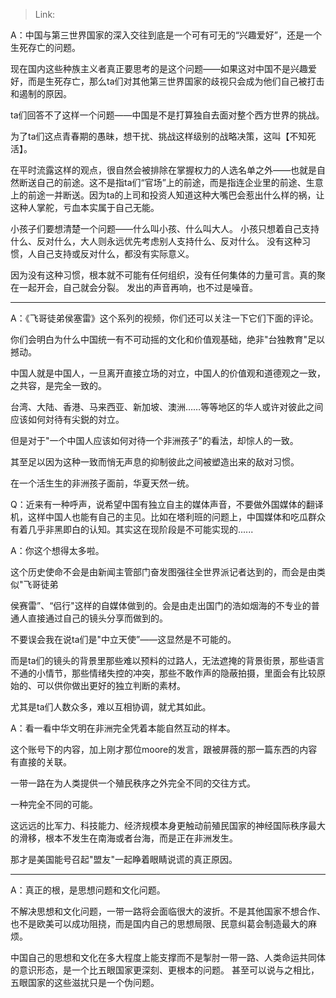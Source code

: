 > Link: 

A：中国与第三世界国家的深入交往到底是一个可有可无的“兴趣爱好”，还是一个生死存亡的问题。

现在国内这些种族主义者真正要思考的是这个问题——如果这对中国不是兴趣爱好，而是生死存亡，那么ta们对其他第三世界国家的歧视只会成为他们自己被打击和遏制的原因。

ta们回答不了这样一个问题——中国是不是打算独自去面对整个西方世界的挑战。

为了ta们这点青春期的愚昧，想干扰、挑战这样级别的战略决策，这叫【不知死活】。 

在平时流露这样的观点，很自然会被排除在掌握权力的人选名单之外——也就是自然断送自己的前途。这不是指ta们“官场”上的前途，而是指连企业里的前途、生意上的前途一并断送。因为ta的上司和投资人知道这种大嘴巴会惹出什么样的祸，让这种人掌舵，亏血本实属于自己无能。 

小孩子们要想清楚一个问题——什么叫小孩、什么叫大人。 小孩只想着自己支持什么、反对什么，大人则永远优先考虑别人支持什么、反对什么。 没有这种习惯，人自己支持或反对什么，都没有实际意义。

因为没有这种习惯，根本就不可能有任何组织，没有任何集体的力量可言。真的聚在一起开会，自己就会分裂。 发出的声音再响，也不过是噪音。

---

A：《飞哥徒弟侯塞雷》这个系列的视频，你们还可以关注一下它们下面的评论。

你们会明白为什么中国统一有不可动摇的文化和价值观基础，绝非"台独教育"足以撼动。

中国人就是中国人，一旦离开直接立场的对立，中国人的价值观和道德观之一致，之共容，是完全一致的。

台湾、大陆、香港、马来西亚、新加坡、澳洲……等等地区的华人或许对彼此之间应该如何対待有尖鋭的対立。

但是对于"一个中国人应该如何对待一个非洲孩子”的看法，却悰人的一致。

其至足以因为这种一致而悄无声息的抑制彼此之间被塑造出来的敌对习惯。

在一个活生生的非洲孩子面前，华夏天然一统。

Q：近来有一种呼声，说希望中国有独立自主的媒体声音，不要做外国媒体的翻译机，这样中国人也能有自己的主见。比如在塔利班的问题上，中国媒体和吃瓜群众有着几乎非黑即白的认知。其实这在现阶段是不可能实现的......

A：你这个想得太多啦。

这个历史使命不会是由新闻主管部门奋发图强往全世界派记者达到的，而会是由类似"飞哥徒弟

侯赛雷”、“侣行"这样的自媒体做到的。会是由走出国门的浩如烟海的不专业的普通人直接通过自己的镜头分享而做到的。

不要误会我在说ta们是"中立天使”——这显然是不可能的。

而是ta们的镜头的背景里那些难以预料的过路人，无法遮掩的背景街景，那些语言不通的小情节，那些情绪失控的冲突，那些不敢作声的隐蔽拍摄，里面会有比较原始的、可以供你做出更好的独立判断的素材。

尤其是ta们人数众多，难以互相协调，就尤其如此。

A：看一看中华文明在非洲完全凭着本能自然互动的样本。

这个账号下的内容，加上刚才那位moore的发言，跟被屏薇的那一篇东西的内容有直接的关联。

一带一路在为人类提供一个殖民秩序之外完全不同的交往方式。

一种完全不同的可能。

这远远的比军力、科技能力、经济规模本身更触动前殖民国家的神经国际秩序最大的滑移，根本不发生在南海或者台海，而是正在非洲发生。

那才是美国能号召起"盟友"一起睁着眼睛说谎的真正原因。

---

A：真正的根，是思想问题和文化问题。 

不解决思想和文化问题，一带一路将会面临很大的波折。不是其他国家不想合作、也不是欧美可以成功阻挠，而是国内自己的思想局限、民意纠葛会制造最大的麻烦。 

中国自己的思想和文化在多大程度上能支撑而不是掣肘一带一路、人类命运共同体的意识形态，是一个比五眼国家更深刻、更根本的问题。 甚至可以说与之相比，五眼国家的这些滋扰只是一个伪问题。
